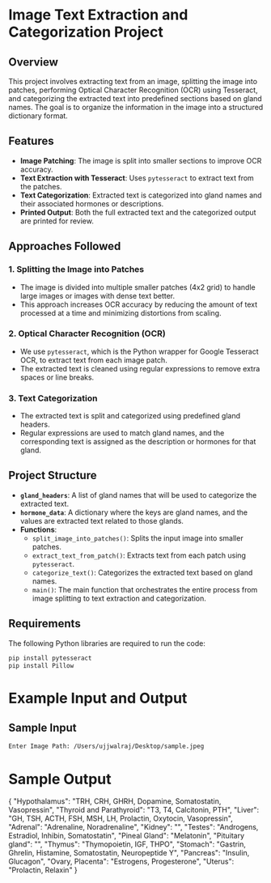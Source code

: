 # Image Text Extraction and Categorization Project

## Overview

This project involves extracting text from an image, splitting the image into patches, performing Optical Character Recognition (OCR) using Tesseract, and categorizing the extracted text into predefined sections based on gland names. The goal is to organize the information in the image into a structured dictionary format.

## Features

- **Image Patching**: The image is split into smaller sections to improve OCR accuracy.
- **Text Extraction with Tesseract**: Uses `pytesseract` to extract text from the patches.
- **Text Categorization**: Extracted text is categorized into gland names and their associated hormones or descriptions.
- **Printed Output**: Both the full extracted text and the categorized output are printed for review.

## Approaches Followed

### 1. **Splitting the Image into Patches**
   - The image is divided into multiple smaller patches (4x2 grid) to handle large images or images with dense text better.
   - This approach increases OCR accuracy by reducing the amount of text processed at a time and minimizing distortions from scaling.

### 2. **Optical Character Recognition (OCR)**
   - We use `pytesseract`, which is the Python wrapper for Google Tesseract OCR, to extract text from each image patch.
   - The extracted text is cleaned using regular expressions to remove extra spaces or line breaks.

### 3. **Text Categorization**
   - The extracted text is split and categorized using predefined gland headers.
   - Regular expressions are used to match gland names, and the corresponding text is assigned as the description or hormones for that gland.

## Project Structure

- **`gland_headers`**: A list of gland names that will be used to categorize the extracted text.
- **`hormone_data`**: A dictionary where the keys are gland names, and the values are extracted text related to those glands.
- **Functions**:
  - `split_image_into_patches()`: Splits the input image into smaller patches.
  - `extract_text_from_patch()`: Extracts text from each patch using `pytesseract`.
  - `categorize_text()`: Categorizes the extracted text based on gland names.
  - `main()`: The main function that orchestrates the entire process from image splitting to text extraction and categorization.

## Requirements

The following Python libraries are required to run the code:

```bash
pip install pytesseract
pip install Pillow
```
# Example Input and Output

## Sample Input

```bash
Enter Image Path: /Users/ujjwalraj/Desktop/sample.jpeg
```

# Sample Output
{
    "Hypothalamus": "TRH, CRH, GHRH, Dopamine, Somatostatin, Vasopressin",
    "Thyroid and Parathyroid": "T3, T4, Calcitonin, PTH",
    "Liver": "GH, TSH, ACTH, FSH, MSH, LH, Prolactin, Oxytocin, Vasopressin",
    "Adrenal": "Adrenaline, Noradrenaline",
    "Kidney": "",
    "Testes": "Androgens, Estradiol, Inhibin, Somatostatin",
    "Pineal Gland": "Melatonin",
    "Pituitary gland": "",
    "Thymus": "Thymopoietin, IGF, THPO",
    "Stomach": "Gastrin, Ghrelin, Histamine, Somatostatin, Neuropeptide Y",
    "Pancreas": "Insulin, Glucagon",
    "Ovary, Placenta": "Estrogens, Progesterone",
    "Uterus": "Prolactin, Relaxin"
}

